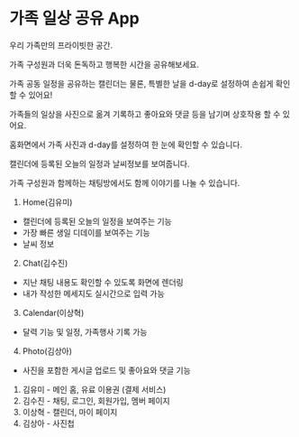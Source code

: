 # 가족 일상 공유 App
  우리 가족만의 프라이빗한 공간.

  가족 구성원과 더욱 돈독하고 행복한 시간을 공유해보세요. 

  가족 공동 일정을 공유하는 캘린더는 물론, 특별한 날을 d-day로 설정하여 손쉽게 확인할 수 있어요!

  가족들의 일상을 사진으로 옮겨 기록하고 좋아요와 댓글 등을 남기며 상호작용 할 수 있어요. 
  
  홈화면에서 가족 사진과 d-day를 설정하여 한 눈에 확인할 수 있습니다. 

  캘린더에 등록된 오늘의 일정과 날씨정보를 보여줍니다.

  가족 구성원과 함께하는 채팅방에서도 함께 이야기를 나눌 수 있습니다. 

1. Home(김유미)
  - 캘린더에 등록된 오늘의 일정을 보여주는 기능
  - 가장 빠른 생일 디데이를 보여주는 기능
  - 날씨 정보

2. Chat(김수진)
  - 지난 채팅 내용도 확인할 수 있도록 화면에 렌더링
  - 내가 작성한 메세지도 실시간으로 입력 가능

3. Calendar(이상혁)
  - 달력 기능 및 일정, 가족행사 기록 가능

4. Photo(김상아)
  - 사진을 포함한 게시글 업로드 및 좋아요와 댓글 기능

1. 김유미 - 메인 홈, 유료 이용권 (결제 서비스)
2. 김수진 - 채팅, 로그인, 회원가입, 멤버 페이지
3. 이상혁 - 캘린더, 마이 페이지
4. 김상아 - 사진첩



  
